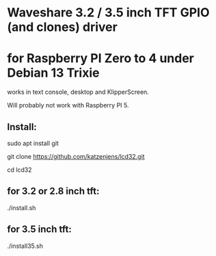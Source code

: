 # Waveshare 3.2 / 3.5 inch TFT GPIO (and clones) driver 
# for Raspberry PI Zero to 4 under Debian 13 Trixie
works in text console, desktop and KlipperScreen.

Will probably not work with Raspberry PI 5.

## Install:

sudo apt install git

git clone https://github.com/katzenjens/lcd32.git

cd lcd32
## for 3.2 or 2.8 inch tft:
./install.sh

## for 3.5 inch tft:
./install35.sh
